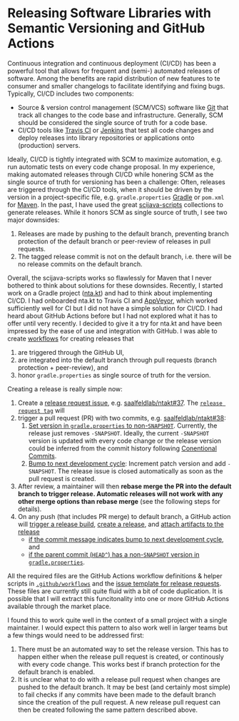 # Releasing Software Libraries with Semantic Versioning and GitHub Actions

Continuous integration and continuous deployment (CI/CD) has been a powerful tool that allows for frequent and (semi-) automated releases of software. Among the benefits are rapid distribution of new features to te consumer and smaller changelogs to facilitate identifying and fixing bugs. Typically, CI/CD includes two components: 
 - Source & version control management (SCM/VCS) software like [Git](https://git-scm.com/) that track all changes to the code base and infrastructure. Generally, SCM should be considered the single source of truth for a code base.
 - CI/CD tools like [Travis CI](https://travis-ci.com/) or [Jenkins](https://www.jenkins.io/) that test all code changes and deploy releases into library repositories or applications onto (production) servers.

Ideally, CI/CD is tightly integrated with SCM to maximize automation, e.g. run automatic tests on every code change proposal. In my experience, making automated releases through CI/CD while honering SCM as the single source of truth for versioning has been a challenge: Often, releases are triggered through the CI/CD tools, when it should be driven by the version in a project-specific file, e.g. `gradle.properties` [Gradle](https://gradle.org/) or `pom.xml` for [Maven](https://maven.apache.org/). In the past, I have used the great [scijava-scripts](https://github.com/scijava/scijava-scripts) collections to generate releases. While it honors SCM as single source of truth, I see two major downsides:
 1. Releases are made by pushing to the default branch, preventing branch protection of the default branch or peer-review of releases in pull requests.
 2. The tagged release commit is not on the default branch, i.e. there will be no release commits on the default branch.

Overall, the scijava-scripts works so flawlessly for Maven that I never bothered to think about solutions for these downsides. Recently, I started work on a Gradle project ([nta.kt](https://github.com/saalfeldlab/ntakt)) and had to think about implementing CI/CD. I had onboarded nta.kt to Travis CI and [AppVeyor](https://www.appveyor.com/), which worked sufficiently well for CI but I did not have a simple solution for CI/CD. I had heard about GitHub Actions before but I had not explored what it has to offer until very recently. I decided to give it a try for nta.kt and have been impressed by the ease of use and integration with GitHub. I was able to create [workflows](https://docs.github.com/en/actions/reference#workflow-syntax) for creating releases that
 1. are triggered through the GitHub UI,
 2. are integrated into the default branch through pull requests (branch protection + peer-review), and
 3. honor `gradle.properties` as single source of truth for the version.

Creating a release is really simple now:
 1. Create a [release request issue](https://github.com/saalfeldlab/ntakt/issues/new?assignees=&labels=release+request&template=request-release.md&title=%5BRELEASE%5D), e.g. [saalfeldlab/ntakt#37](https://github.com/saalfeldlab/ntakt/issues/37). The [`release request tag`](https://github.com/saalfeldlab/ntakt/blob/950cdff19d75a6017b0771ed898d06fd4fadb116/.github/workflows/release.yaml#L16) will
 2. trigger a pull request (PR) with two commits, e.g. [saalfeldlab/ntakt#38](https://github.com/saalfeldlab/ntakt/issues/38):
    1. [Set version in `gradle.properties` to non-`SNAPSHOT`](https://github.com/saalfeldlab/ntakt/blob/950cdff19d75a6017b0771ed898d06fd4fadb116/.github/workflows/release.yaml#L36-L60). Currently, the release just removes `-SNAPSHOT`. Ideally, the current `-SNAPSHOT` version is updated with every code change or the release version could be inferred from the commit history following [Conentional Commits](https://www.conventionalcommits.org/).
    2. [Bump to next development cycle](https://github.com/saalfeldlab/ntakt/blob/950cdff19d75a6017b0771ed898d06fd4fadb116/.github/workflows/release.yaml#L61-L75): Increment patch version and add `-SNAPSHOT`.
 The release issue is closed automatically as soon as the pull request is created.
 3. After review, a maintainer will then **rebase merge the PR into the default branch to trigger release. Automatic releases will not work with any other merge options than rebase merge** (see the following steps for details).
 4. On any push (that includes PR merge) to default branch, a GitHub action will [trigger a release build](https://github.com/saalfeldlab/ntakt/blob/950cdff19d75a6017b0771ed898d06fd4fadb116/.github/workflows/build.yaml#L60-L62), [create a release](https://github.com/saalfeldlab/ntakt/blob/950cdff19d75a6017b0771ed898d06fd4fadb116/.github/workflows/build.yaml#L63-L73), and [attach artifacts to the release](https://github.com/saalfeldlab/ntakt/blob/950cdff19d75a6017b0771ed898d06fd4fadb116/.github/workflows/build.yaml#L74-L103)
    - [if the commit message indicates bump to next development cycle](https://github.com/saalfeldlab/ntakt/blob/main/.github/workflows/build.yaml#L35-L36), and
    - [if the parent commit (`HEAD^`) has a non-`SNAPSHOT` version in `gradle.properties`](https://github.com/saalfeldlab/ntakt/blob/main/.github/workflows/build.yaml#L44-L51).
   
   
    
All the required files are the GitHub Actions workflow definitions & helper scripts in  [`.github/workflows`](https://github.com/saalfeldlab/ntakt/tree/950cdff19d75a6017b0771ed898d06fd4fadb116/.github/workflows) and the [issue template for release requests](https://github.com/saalfeldlab/ntakt/blob/950cdff19d75a6017b0771ed898d06fd4fadb116/.github/ISSUE_TEMPLATE/request-release.md). These files are currently still quite fluid with a bit of code duplication. It is possible that I will extract this funcitonality into one or more GitHub Actions available through the market place.
    
I found this to work quite well in the context of a small project with a single maintainer. I would expect this pattern to also work well in larger teams but a few things would need to be addressed first:

 1. There must be an automated way to set the release version. This has to happen either when the release pull request is created, or continously with every code change. This works best if branch protection for the default branch is enabled.
 2. It is unclear what to do with a release pull request when changes are pushed to the default branch. It may be best (and certainly most simple) to fail checks if any commits have been made to the default branch since the creation of the pull request. A new release pull request can then be created following the same pattern described above.
